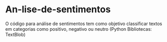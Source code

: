 # An-lise-de-sentimentos
O código para análise de sentimentos tem como objetivo classificar textos em categorias como positivo, negativo ou neutro (Python Bibliotecas: TextBlob)
